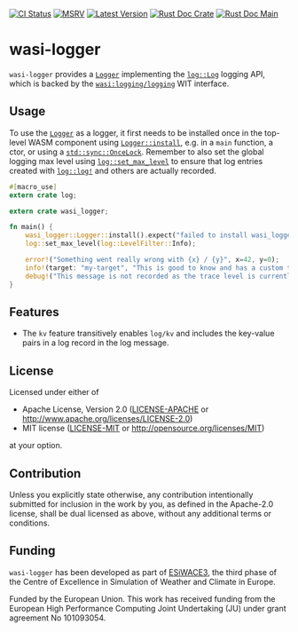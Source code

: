 [![CI Status]][workflow] [![MSRV]][repo] [![Latest Version]][crates.io] [![Rust Doc Crate]][docs.rs] [![Rust Doc Main]][docs]

[CI Status]: https://img.shields.io/github/actions/workflow/status/juntyr/wasi-logger/ci.yml?branch=main
[workflow]: https://github.com/juntyr/wasi-logger/actions/workflows/ci.yml?query=branch%3Amain

[MSRV]: https://img.shields.io/badge/MSRV-1.65.0-blue
[repo]: https://github.com/juntyr/wasi-logger

[Latest Version]: https://img.shields.io/crates/v/wasi-logger
[crates.io]: https://crates.io/crates/wasi-logger

[Rust Doc Crate]: https://img.shields.io/docsrs/wasi-logger
[docs.rs]: https://docs.rs/wasi-logger/

[Rust Doc Main]: https://img.shields.io/badge/docs-main-blue
[docs]: https://juntyr.github.io/wasi-logger/wasi_logger

# wasi-logger

`wasi-logger` provides a [`Logger`] implementing the [`log::Log`] logging API, which is backed by the [`wasi:logging/logging`] WIT interface.

## Usage

To use the [`Logger`] as a logger, it first needs to be installed once in the top-level WASM component using [`Logger::install`], e.g. in a `main` function, a ctor, or using a [`std::sync::OnceLock`]. Remember to also set the global logging max level using [`log::set_max_level`] to ensure that log entries created with [`log::log!`] and others are actually recorded.

```rust
#[macro_use]
extern crate log;

extern crate wasi_logger;

fn main() {
    wasi_logger::Logger::install().expect("failed to install wasi_logger::Logger");
    log::set_max_level(log::LevelFilter::Info);

    error!("Something went really wrong with {x} / {y}", x=42, y=0);
    info!(target: "my-target", "This is good to know and has a custom target");
    debug!("This message is not recorded as the trace level is currently disabled");
}
```

## Features

* The `kv` feature transitively enables `log/kv` and includes the key-value pairs in a log record in the log message.

## License

Licensed under either of

 * Apache License, Version 2.0
   ([LICENSE-APACHE](LICENSE-APACHE) or http://www.apache.org/licenses/LICENSE-2.0)
 * MIT license
   ([LICENSE-MIT](LICENSE-MIT) or http://opensource.org/licenses/MIT)

at your option.

## Contribution

Unless you explicitly state otherwise, any contribution intentionally submitted for inclusion in the work by you, as defined in the Apache-2.0 license, shall be dual licensed as above, without any additional terms or conditions.

## Funding

`wasi-logger` has been developed as part of [ESiWACE3](https://www.esiwace.eu), the third phase of the Centre of Excellence in Simulation of Weather and Climate in Europe.

Funded by the European Union. This work has received funding from the European High Performance Computing Joint Undertaking (JU) under grant agreement No 101093054.

[`Logger`]: https://docs.rs/wasi-logger/0.1/wasi_logger/struct.Logger.html
[`Logger::install`]: https://docs.rs/wasi-logger/0.1/wasi_logger/struct.Logger.html#method.install
[`log::log!`]: https://docs.rs/log/0.4/log/macro.log.html
[`log::Log`]: https://docs.rs/log/0.4/log/trait.Log.html
[`log::set_max_level`]: https://docs.rs/log/0.4/log/fn.set_max_level.html
[`std::sync::OnceLock`]: https://doc.rust-lang.org/std/sync/struct.OnceLock.html
[`wasi:logging/logging`]: https://github.com/WebAssembly/wasi-logging/blob/3293e84de91a1ead98a1b4362f95ac8af5a16ddd/wit/logging.wit
